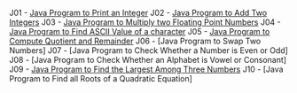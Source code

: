 J01 - [Java Program to Print an Integer](https://github.com/Crypt0Nyt/NAAD/blob/master/src/Tasks0/J01.java)
J02 - [Java Program to Add Two Integers](https://github.com/Crypt0Nyt/NAAD/blob/master/src/Tasks0/_1_Introduction/J02.java)
J03 - [Java Program to Multiply two Floating Point Numbers](https://github.com/Crypt0Nyt/NAAD/blob/master/src/Tasks0/_1_Introduction/J03.java)
J04 - [Java Program to Find ASCII Value of a character](https://github.com/Crypt0Nyt/NAAD/blob/master/src/Tasks0/_1_Introduction/J04.java)
J05 - [Java Program to Compute Quotient and Remainder]()
J06 - [Java Program to Swap Two Numbers]
J07 - [Java Program to Check Whether a Number is Even or Odd]
J08 - [Java Program to Check Whether an Alphabet is Vowel or Consonant]
J09 - [Java Program to Find the Largest Among Three Numbers]()
J10 - [Java Program to Find all Roots of a Quadratic Equation]
